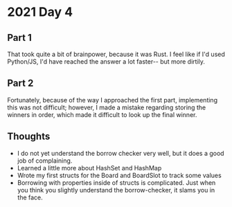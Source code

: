 # 2021 Day 4

## Part 1

That took quite a bit of brainpower, because it was Rust. I feel like if I'd used Python/JS, I'd have reached the answer a lot faster-- but more dirtily.

## Part 2

Fortunately, because of the way I approached the first part, implementing this was not difficult; however, I made a mistake regarding storing the winners in order, which made it difficult to look up the final winner.

## Thoughts

-   I do not yet understand the borrow checker very well, but it does a good job of complaining.
-   Learned a little more about HashSet and HashMap
-   Wrote my first structs for the Board and BoardSlot to track some values
-   Borrowing with properties inside of structs is complicated. Just when you think you slightly understand the borrow-checker, it slams you in the face.
